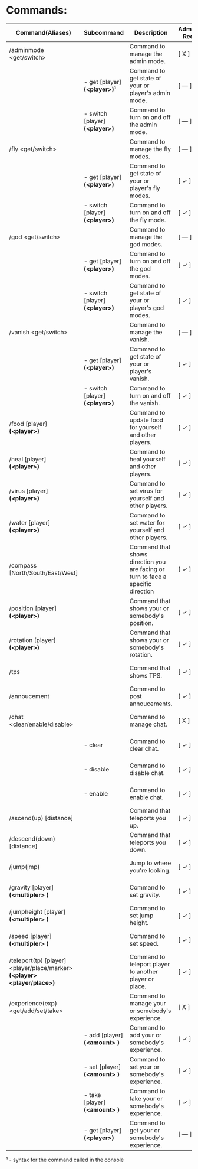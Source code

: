 ﻿
# Commands:

| Command(Aliases) | Subcommand | Description | AdminMode Required | Command Actor  |
|--|--|--|--|--|
| /adminmode <get/switch> |  | Command to manage the admin mode. | [ X ] | [ UnturnedUser & Console ] |
|  | - get [player] **(\<player>)¹** | Command to get state of your or player's admin mode. | [ — ] | [ UnturnedUser & Console ] |
|  | - switch [player] **(\<player>)** | Command to turn on and off the admin mode. | [ — ] | [ UnturnedUser & Console ] |
| /fly <get/switch> |  | Command to manage the fly modes. | [ — ] | [ UnturnedUser & Console ] |
|  | - get [player] **(\<player>)** | Command to get state of your or player's fly modes. | [ ✓ ] | [ UnturnedUser & Console ] |
|  | - switch [player] **(\<player>)** | Command to turn on and off the fly mode. | [ ✓ ] | [ UnturnedUser & Console ] |
| /god <get/switch> |  | Command to manage the god modes. | [ — ] | [ UnturnedUser & Console ] |
|  | - get [player] **(\<player>)** | Command to turn on and off the god modes. | [ ✓ ] | [ UnturnedUser & Console ] |
|  | - switch [player] **(\<player>)** | Command to get state of your or player's god modes. | [ ✓ ] | [ UnturnedUser & Console ] |
| /vanish <get/switch> |  | Command to manage the vanish. | [ — ] | [ UnturnedUser & Console ] |
|  | - get [player] **(\<player>)** | Command to get state of your or player's vanish. | [ ✓ ] | [ UnturnedUser & Console ] |
|  | - switch [player] **(\<player>)** | Command to turn on and off the vanish. | [ ✓ ] | [ UnturnedUser & Console ] |
| /food [player] **(\<player>)** |  | Command to update food for yourself and other players. | [ ✓ ] | [ UnturnedUser & Console ] |
| /heal [player] **(\<player>)** |  | Command to heal yourself and other players. | [ ✓ ] | [ UnturnedUser & Console ] |
| /virus [player] **(\<player>)** |  | Command to set virus for yourself and other players. | [ ✓ ] | [ UnturnedUser & Console ] |
| /water [player] **(\<player>)** |  | Command to set water for yourself and other players. | [ ✓ ] | [ UnturnedUser & Console ] |
| /compass [North/South/East/West] |  | Command that shows direction you are facing or turn to face a specific direction | [ ✓ ] | [ Only UnturnedUser ] |
| /position [player] **(\<player>)** |  | Command that shows your or somebody's position. | [ ✓ ] | [ UnturnedUser & Console ] |
| /rotation [player] **(\<player>)** |  | Command that shows your or somebody's rotation. | [ ✓ ] | [ UnturnedUser & Console ] |
| /tps |  | Command that shows TPS. | [ ✓ ] | [ UnturnedUser & Console ] |
| /annoucement <message> |  | Command to post annoucements. | [ ✓ ] | [ UnturnedUser & Console ] |
| /chat <clear/enable/disable> |  | Command to manage chat. | [ X ] | [ UnturnedUser & Console ] |
|  | - clear | Command to clear chat. | [ ✓ ] | [ UnturnedUser & Console ] |
|  | - disable | Command to disable chat. | [ ✓ ] | [ UnturnedUser & Console ] |
|  | - enable | Command to enable chat. | [ ✓ ] | [ UnturnedUser & Console ] |
| /ascend(up) [distance] |  | Command that teleports you up. | [ ✓ ] | [ Only UnturnedUser ] |
| /descend(down) [distance] |  | Command that teleports you down. | [ ✓ ] | [ Only UnturnedUser ] |
| /jump(jmp) |  | Jump to where you're looking. | [ ✓ ] | [ Only UnturnedUser ] |
| /gravity <multipler> [player]**(\<multipler> <player>)** |  | Command to set gravity. | [ ✓ ] | [ UnturnedUser & Console ] |
| /jumpheight <multipler> [player]**(\<multipler> <player>)** |  | Command to set jump height. | [ ✓ ] | [ UnturnedUser & Console ] |
| /speed <multipler> [player]**(\<multipler> <player>)** |  | Command to set speed. | [ ✓ ] | [ UnturnedUser & Console ] |
| /teleport(tp) [player] <player/place/marker>**(\<player> <player/place>)** |  | Command to teleport player to another player or place. | [ ✓ ] | [ UnturnedUser & Console ] |
| /experience(exp) <get/add/set/take> |  | Command to manage your or somebody's experience. | [ X ] | [ UnturnedUser & Console ] |
|  | - add <amount> [player] **(\<amount> <player>)** | Command to add your or somebody's experience. | [ ✓ ] | [ UnturnedUser & Console ] |
|  | - set <amount> [player] **(\<amount> <player>)** | Command to set your or somebody's experience. | [ ✓ ] | [ UnturnedUser & Console ] |
|  | - take <amount> [player] **(\<amount> <player>)** | Command to take your or somebody's experience. | [ ✓ ] | [ UnturnedUser & Console ] |
|  | - get [player] **(\<player>)** | Command to get your or somebody's experience. | [ — ] | [ UnturnedUser & Console ] |

¹ - syntax for the command called in the console

